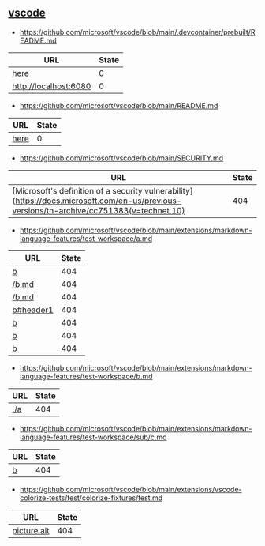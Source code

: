 
## [vscode](https://github.com/microsoft/vscode)
* https://github.com/microsoft/vscode/blob/main/.devcontainer/prebuilt/README.md

| URL | State |
| --- | --- |
| [here](https://vscode.dev/redirect?url=vscode://ms-vscode-remote.remote-containers/cloneInVolume?url=https://github.com/microsoft/vscode) | 0 |
| [http://localhost:6080](http://localhost:6080) | 0 |

* https://github.com/microsoft/vscode/blob/main/README.md

| URL | State |
| --- | --- |
| [here](https://vscode.dev/redirect?url=vscode://ms-vscode-remote.remote-containers/cloneInVolume?url=https://github.com/microsoft/vscode) | 0 |

* https://github.com/microsoft/vscode/blob/main/SECURITY.md

| URL | State |
| --- | --- |
| [Microsoft's definition of a security vulnerability](https://docs.microsoft.com/en-us/previous-versions/tn-archive/cc751383(v=technet.10) | 404 |

* https://github.com/microsoft/vscode/blob/main/extensions/markdown-language-features/test-workspace/a.md

| URL | State |
| --- | --- |
| [b](b) | 404 |
| [/b.md](/b.md) | 404 |
| [/b.md](/b.md) | 404 |
| [b#header1](b#header1) | 404 |
| [b](b) | 404 |
| [b](b) | 404 |
| [b](b) | 404 |

* https://github.com/microsoft/vscode/blob/main/extensions/markdown-language-features/test-workspace/b.md

| URL | State |
| --- | --- |
| [./a](./a) | 404 |

* https://github.com/microsoft/vscode/blob/main/extensions/markdown-language-features/test-workspace/sub/c.md

| URL | State |
| --- | --- |
| [b](/b.md) | 404 |

* https://github.com/microsoft/vscode/blob/main/extensions/vscode-colorize-tests/test/colorize-fixtures/test.md

| URL | State |
| --- | --- |
| [picture alt](/images/photo.jpeg "Title is optional") | 404 |
